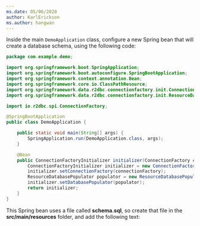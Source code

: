 ```yaml
---
ms.date: 05/06/2020
author: KarlErickson
ms.author: hangwan
---
```


Inside the main `DemoApplication` class, configure a new Spring bean that will create a database schema, using the following code:

```java
package com.example.demo;

import org.springframework.boot.SpringApplication;
import org.springframework.boot.autoconfigure.SpringBootApplication;
import org.springframework.context.annotation.Bean;
import org.springframework.core.io.ClassPathResource;
import org.springframework.data.r2dbc.connectionfactory.init.ConnectionFactoryInitializer;
import org.springframework.data.r2dbc.connectionfactory.init.ResourceDatabasePopulator;

import io.r2dbc.spi.ConnectionFactory;

@SpringBootApplication
public class DemoApplication {

    public static void main(String[] args) {
        SpringApplication.run(DemoApplication.class, args);
    }

    @Bean
    public ConnectionFactoryInitializer initializer(ConnectionFactory connectionFactory) {
        ConnectionFactoryInitializer initializer = new ConnectionFactoryInitializer();
        initializer.setConnectionFactory(connectionFactory);
        ResourceDatabasePopulator populator = new ResourceDatabasePopulator(new ClassPathResource("schema.sql"));
        initializer.setDatabasePopulator(populator);
        return initializer;
    }
}
```

This Spring bean uses a file called **schema.sql**, so create that file in the **src/main/resources** folder, and add the following text:
